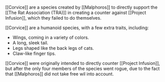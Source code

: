 [[Corvice]] are a species created by [[Malphoros]] to directly support the [[The Rat Association (TRA)]] in creating a counter against [[Project Infusion]], which they failed to do themselves.

[[Corvice]] are a humanoid species, with a few extra traits, including:
- Wings, coming in a variety of colors.
- A long, sleek tail.
- Legs shaped like the back legs of cats.
- Claw-like finger tips.

[[Corvice]] were originally intended to directly counter [[Project Infusion]], but after the only four members of the species went rogue, due to the fact that [[Malphoros]] did not take free wil into account.